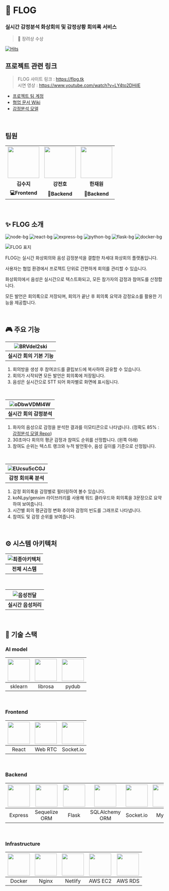 # 🔮 FLOG

### 실시간 감정분석 화상회의 및 감정상황 회의록 서비스
> 🥉 장려상 수상

[![Hits](https://hits.seeyoufarm.com/api/count/incr/badge.svg?url=https%3A%2F%2Fgithub.com%2FBrave-Cookie%2FFLOG&count_bg=%23CBC5FF&title_bg=%239172F6&icon=ello.svg&icon_color=%23E7E7E7&title=FLOG&edge_flat=false)](https://hits.seeyoufarm.com)

## 프로젝트 관련 링크
> FLOG 사이트 링크 : https://flog.tk   
> 시연 영상 : https://www.youtube.com/watch?v=LY4to2DHiIE

- [프로젝트 팀 계정](https://github.com/Brave-Cookie)
- [협업 문서 Wiki](https://github.com/Brave-Cookie/Wiki)
- [감정분석 모델](https://github.com/Brave-Cookie/Emotion-recognition)

<br>

## 팀원

<table>
  <tr>
    <td align="center"><a href="https://github.com/jerimo"><img src="https://avatars.githubusercontent.com/u/48341341?v=4" width="100px" /></a></td>
    <td align="center"><a href="https://github.com/jeonbar2"><img src="https://avatars.githubusercontent.com/u/76610357?v=4" width="100px" /></a></td>
    <td align="center"><a href="https://github.com/hanjo8813"><img src="https://avatars.githubusercontent.com/u/71180414?v=4" width="100px" /></a></td>
  </tr>
  <tr>
    <td align="center"><b>김수지</b></td>
    <td align="center"><b>강전호</b></td>
    <td align="center"><b>한재원</b></td>
  </tr>
  <tr>
    <td align="center"><b>💻Frontend</b></td>
    <td align="center"><b>🔨Backend</b></td>
    <td align="center"><b>🔧Backend</b></td>
  </tr>
</table>

<br>

## ✨ FLOG 소개

![node-bg](https://img.shields.io/badge/Nodejs-v14.16.1-yellowgreen?logo=node.js)
![react-bg](https://img.shields.io/badge/React-v17.0.2-1cf?logo=react)
![express-bg](https://img.shields.io/badge/Express-v4.16.1-yellow?logo=Express)
![python-bg](https://img.shields.io/badge/Python-v3.9-blue?logo=Python)
![flask-bg](https://img.shields.io/badge/Flask-v1.1.2-lightgray?logo=Flask)
![docker-bg](https://img.shields.io/badge/Docker-v20.10.6-3cf?logo=Docker)

![FLOG 표지](https://user-images.githubusercontent.com/71180414/122667016-8becbe00-d1eb-11eb-99c7-dda557b310fa.png)

FLOG는 실시간 화상회의와 음성 감정분석을 결합한 차세대 화상회의 플랫폼입니다.

사용자는 협업 환경에서 프로젝트 단위로 간편하게 회의를 관리할 수 있습니다.

화상회의에서 음성은 실시간으로 텍스트화되고, 모든 참가자의 감정과 참여도를 산정합니다.

모든 발언은 회의록으로 저장되며, 회의가 끝난 후 회의록 요약과 감정요소를 활용한 기능을 제공합니다.

<br>


## 🎮 주요 기능

|![BRVdel2ski](https://user-images.githubusercontent.com/71180414/123557220-a665ff00-d7ca-11eb-9e86-51b56843ba71.gif)|
|:--:|
|**실시간 회의 기본 기능**|

1. 회의방을 생성 후 참여코드를 클립보드에 복사하여 공유할 수 있습니다.
2. 회의가 시작되면 모든 발언은 회의록에 저장됩니다.
3. 음성은 실시간으로 STT 되어 화자별로 화면에 표시됩니다.

<br>

|![oDbwVDMI4W](https://user-images.githubusercontent.com/71180414/123557562-7cadd780-d7cc-11eb-8af2-531e7180cd9d.gif)|
|:--:|
|**실시간 회의 감정분석**|

1. 화자의 음성으로 감정을 분석한 결과를 이모티콘으로 나타냅니다. (정확도 85% : [감정분석 모델 Repo](https://github.com/Brave-Cookie/Emotion-recognition))
2. 30초마다 회의의 평균 감정과 참여도 순위를 산정합니다. (왼쪽 아래)
3. 참여도 순위는 텍스트 랭크와 누적 발언횟수, 음성 길이를 기준으로 산정됩니다.

<br>

|![EUcsu5cCGJ](https://user-images.githubusercontent.com/71180414/123556787-30f92f00-d7c8-11eb-9dfc-0903215f5494.gif)|
|:--:|
|**감정 회의록 분석**|

1. 감정 회의록을 감정별로 필터링하여 볼수 있습니다.
2. koNLpy/gensim 라이브러리를 사용해 워드 클라우드와 회의록을 3문장으로 요약하여 보여줍니다.
3. 시간별 회의 평균감정 변화 추이와 감정의 빈도를 그래프로 나타냅니다.
4. 참여도 및 감정 순위를 보여줍니다.

<br>

## ⚙ 시스템 아키텍처

|![최종아키텍처](https://user-images.githubusercontent.com/71180414/120897349-a1e17700-c660-11eb-864e-e3d86c714734.png)|
|:--:|
|**전체 시스템**|

<br>

|![음성전달](https://user-images.githubusercontent.com/71180414/123558249-365a7780-d7d0-11eb-815f-fd9926351c31.png)|
|:--:|
|**실시간 음성처리**|

<br>

## 📜 기술 스택

### AI model

|<img width=70 src='https://user-images.githubusercontent.com/71180414/123558541-c1883d00-d7d1-11eb-93da-fc958d9dd4ee.png' />|<img width=70 src='https://user-images.githubusercontent.com/71180414/123558520-a7e6f580-d7d1-11eb-9e6e-a07fc85820e4.png' />|<img width=70 src='https://user-images.githubusercontent.com/71180414/123558553-d06eef80-d7d1-11eb-8a0e-59848072e879.png' />|
|:--:|:--:|:--:|
|sklearn|librosa|pydub|

<br>

### Frontend

|<img width=70 src='https://user-images.githubusercontent.com/71180414/123558580-fe543400-d7d1-11eb-8d64-468f5ed59150.png' />|<img width=70 src='https://user-images.githubusercontent.com/71180414/123558719-b97ccd00-d7d2-11eb-9349-ec8e85356450.png' />|<img width=70 src='https://user-images.githubusercontent.com/71180414/123558722-bd105400-d7d2-11eb-8241-1813e793cd75.png' />|
|:--:|:--:|:--:|
|React|Web RTC|Socket.io|

<br>

### Backend

|<img width=70 src='https://user-images.githubusercontent.com/71180414/123558788-14162900-d7d3-11eb-8ae8-dfe43184f827.png' />|<img width=70 src='https://noticon-static.tammolo.com/dgggcrkxq/image/upload/v1597622693/noticon/m9x6mei2mo39iesqulm9.png' />|<img width=70 src='https://noticon-static.tammolo.com/dgggcrkxq/image/upload/v1566919737/noticon/gjxns0py6vnakzyu3msu.png' />|<img width=70 src='https://user-images.githubusercontent.com/71180414/123558861-838c1880-d7d3-11eb-859a-73008f10bbe4.png' />|<img width=70 src='https://user-images.githubusercontent.com/71180414/123558722-bd105400-d7d2-11eb-8241-1813e793cd75.png' />|<img width=70 src='https://noticon-static.tammolo.com/dgggcrkxq/image/upload/v1603423163/noticon/az0cvs28lm7gxoowlsva.png' />|
|:--:|:--:|:--:|:--:|:--:|:--:|
|Express|Sequelize ORM|Flask|SQLAlchemy ORM|Socket.io|MySql|

<br>

### Infrastructure

|<img width=70 src='https://noticon-static.tammolo.com/dgggcrkxq/image/upload/v1566913282/noticon/xyzfawahazvkwiyje7it.png' />|<img width=70 src='https://noticon-static.tammolo.com/dgggcrkxq/image/upload/v1566798146/noticon/lku5cppzh8r7awwsmmko.png' />|<img width=70 src='https://noticon-static.tammolo.com/dgggcrkxq/image/upload/v1566914346/noticon/eaj5maxvh8jwaviozt5p.png' />|<img width=70 src='https://noticon-static.tammolo.com/dgggcrkxq/image/upload/v1566914173/noticon/kos1xkevxtr81zgwvyoe.svg' />|<img width=70 src='https://noticon-static.tammolo.com/dgggcrkxq/image/upload/v1570176339/noticon/izlj41f9z1jt6ykiwsyl.png' />|
|:--:|:--:|:--:|:--:|:--:|
|Docker|Nginx|Netlify|AWS EC2|AWS RDS|

<br>
